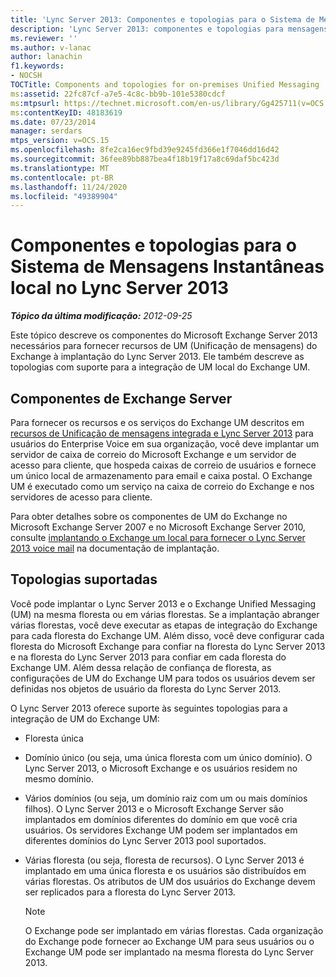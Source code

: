 ```yaml
---
title: 'Lync Server 2013: Componentes e topologias para o Sistema de Mensagens Instantâneas local'
description: 'Lync Server 2013: componentes e topologias para mensagens unificadas no local.'
ms.reviewer: ''
ms.author: v-lanac
author: lanachin
f1.keywords:
- NOCSH
TOCTitle: Components and topologies for on-premises Unified Messaging
ms:assetid: 22fc87cf-a7e5-4c8c-bb9b-101e5380cdcf
ms:mtpsurl: https://technet.microsoft.com/en-us/library/Gg425711(v=OCS.15)
ms:contentKeyID: 48183619
ms.date: 07/23/2014
manager: serdars
mtps_version: v=OCS.15
ms.openlocfilehash: 8fe2ca16ec9fbd39e9245fd366e1f7046dd16d42
ms.sourcegitcommit: 36fee89bb887bea4f18b19f17a8c69daf5bc423d
ms.translationtype: MT
ms.contentlocale: pt-BR
ms.lasthandoff: 11/24/2020
ms.locfileid: "49389904"
---
```

# <a name="components-and-topologies-for-on-premises-unified-messaging-in-lync-server-2013"></a>Componentes e topologias para o Sistema de Mensagens Instantâneas local no Lync Server 2013

<div data-xmlns="http://www.w3.org/1999/xhtml">

<div class="topic" data-xmlns="http://www.w3.org/1999/xhtml" data-msxsl="urn:schemas-microsoft-com:xslt" data-cs="https://msdn.microsoft.com/">

<div data-asp="https://msdn2.microsoft.com/asp">



</div>

<div id="mainSection">

<div id="mainBody">

<span> </span>

_**Tópico da última modificação:** 2012-09-25_

Este tópico descreve os componentes do Microsoft Exchange Server 2013 necessários para fornecer recursos de UM (Unificação de mensagens) do Exchange à implantação do Lync Server 2013. Ele também descreve as topologias com suporte para a integração de UM local do Exchange UM.

<div>

## <a name="exchange-server-components"></a>Componentes de Exchange Server

Para fornecer os recursos e os serviços do Exchange UM descritos em [recursos de Unificação de mensagens integrada e Lync Server 2013](lync-server-2013-features-of-integrated-unified-messaging.md) para usuários do Enterprise Voice em sua organização, você deve implantar um servidor de caixa de correio do Microsoft Exchange e um servidor de acesso para cliente, que hospeda caixas de correio de usuários e fornece um único local de armazenamento para email e caixa postal. O Exchange UM é executado como um serviço na caixa de correio do Exchange e nos servidores de acesso para cliente.

Para obter detalhes sobre os componentes de UM do Exchange no Microsoft Exchange Server 2007 e no Microsoft Exchange Server 2010, consulte [implantando o Exchange um local para fornecer o Lync Server 2013 voice mail](lync-server-2013-deploying-on-premises-exchange-um-to-provide-lync-server-2013-voice-mail.md) na documentação de implantação.

</div>

<div>

## <a name="supported-topologies"></a>Topologias suportadas

Você pode implantar o Lync Server 2013 e o Exchange Unified Messaging (UM) na mesma floresta ou em várias florestas. Se a implantação abranger várias florestas, você deve executar as etapas de integração do Exchange para cada floresta do Exchange UM. Além disso, você deve configurar cada floresta do Microsoft Exchange para confiar na floresta do Lync Server 2013 e na floresta do Lync Server 2013 para confiar em cada floresta do Exchange UM. Além dessa relação de confiança de floresta, as configurações de UM do Exchange UM para todos os usuários devem ser definidas nos objetos de usuário da floresta do Lync Server 2013.

O Lync Server 2013 oferece suporte às seguintes topologias para a integração de UM do Exchange UM:

  - Floresta única

  - Domínio único (ou seja, uma única floresta com um único domínio). O Lync Server 2013, o Microsoft Exchange e os usuários residem no mesmo domínio.

  - Vários domínios (ou seja, um domínio raiz com um ou mais domínios filhos). O Lync Server 2013 e o Microsoft Exchange Server são implantados em domínios diferentes do domínio em que você cria usuários. Os servidores Exchange UM podem ser implantados em diferentes domínios do Lync Server 2013 pool suportados.

  - Várias floresta (ou seja, floresta de recursos). O Lync Server 2013 é implantado em uma única floresta e os usuários são distribuídos em várias florestas. Os atributos de UM dos usuários do Exchange devem ser replicados para a floresta do Lync Server 2013.
    
    <div>
    

    > [!NOTE]  
    > O Exchange pode ser implantado em várias florestas. Cada organização do Exchange pode fornecer ao Exchange UM para seus usuários ou o Exchange UM pode ser implantado na mesma floresta do Lync Server 2013.

    
    </div>

</div>

</div>

<span> </span>

</div>

</div>

</div>

